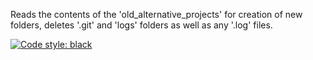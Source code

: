 Reads the contents of the 'old_alternative_projects' for creation of new
folders, deletes '.git' and 'logs' folders as well as any '.log' files.  
  
[![Code style: black](https://img.shields.io/badge/code%20style-black-000000.svg)](https://github.com/psf/black)
